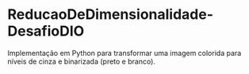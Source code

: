 # ReducaoDeDimensionalidade-DesafioDIO
Implementação em Python para transformar uma imagem colorida para níveis de cinza e binarizada (preto e branco).
